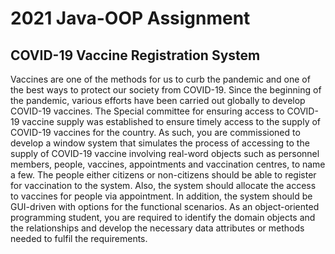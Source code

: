 # 2021 Java-OOP Assignment
COVID-19 Vaccine Registration System
--------------------
  Vaccines are one of the methods for us to curb the pandemic and one of the best ways to
protect our society from COVID-19. Since the beginning of the pandemic, various efforts
have been carried out globally to develop COVID-19 vaccines. The Special committee for
ensuring access to COVID-19 vaccine supply was established to ensure timely access to the
supply of COVID-19 vaccines for the country. As such, you are commissioned to develop a
window system that simulates the process of accessing to the supply of COVID-19 vaccine
involving real-word objects such as personnel members, people, vaccines, appointments and
vaccination centres, to name a few. The people either citizens or non-citizens should be able
to register for vaccination to the system. Also, the system should allocate the access to
vaccines for people via appointment. In addition, the system should be GUI-driven with
options for the functional scenarios. As an object-oriented programming student, you are
required to identify the domain objects and the relationships and develop the necessary data
attributes or methods needed to fulfil the requirements.
